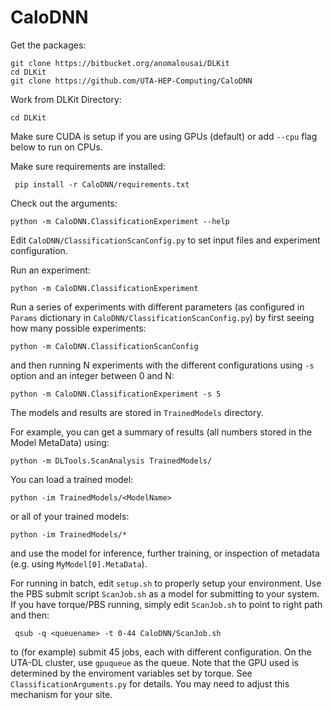 # CaloDNN

Get the packages:

    git clone https://bitbucket.org/anomalousai/DLKit
    cd DLKit
    git clone https://github.com/UTA-HEP-Computing/CaloDNN

Work from DLKit Directory:

    cd DLKit

Make sure CUDA is setup if you are using GPUs (default) or add `--cpu`
flag below to run on CPUs.

Make sure requirements are installed:

     pip install -r CaloDNN/requirements.txt

Check out the arguments:

    python -m CaloDNN.ClassificationExperiment --help

Edit `CaloDNN/ClassificationScanConfig.py` to set input files and
experiment configuration.

Run an experiment:

    python -m CaloDNN.ClassificationExperiment

Run a series of experiments with different parameters (as configured
in `Params` dictionary in `CaloDNN/ClassificationScanConfig.py`) by first seeing
how many possible experiments:

    python -m CaloDNN.ClassificationScanConfig

and then running N experiments with the different configurations using
`-s` option and an integer between 0 and N:

    python -m CaloDNN.ClassificationExperiment -s 5

The models and results are stored in `TrainedModels` directory.

For example, you can get a summary of results (all numbers stored in
the Model MetaData) using:

    python -m DLTools.ScanAnalysis TrainedModels/

You can load a trained model:

    python -im TrainedModels/<ModelName>
       
or all of your trained models:

    python -im TrainedModels/*

and use the model for inference, further training, or inspection of
metadata (e.g. using `MyModel[0].MetaData`).

For running in batch, edit `setup.sh` to properly setup your
environment. Use the PBS submit script `ScanJob.sh` as a model for
submitting to your system. If you have torque/PBS running, simply
edit `ScanJob.sh` to point to right path and then:

     qsub -q <queuename> -t 0-44 CaloDNN/ScanJob.sh

to (for example) submit 45 jobs, each with different configuration. On
the UTA-DL cluster, use `gpuqueue` as the queue. Note that the GPU
used is determined by the enviroment variables set by torque. See
`ClassificationArguments.py` for details. You may need to adjust this
mechanism for your site.
